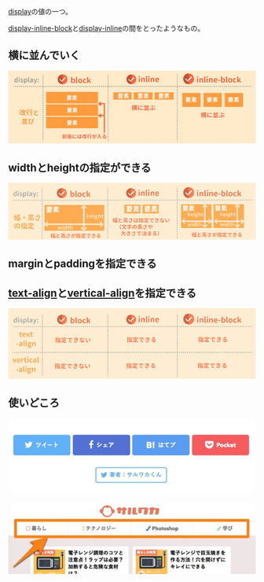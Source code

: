 

[display](display.md)の値の一つ。

[display-inline-block](display-inline-block.md)と[display-inline](display-inline.md)の間をとったようなもの。

## 横に並んでいく

![](../02_Extra/Pasted%20image%2020230627114746.png)

## widthとheightの指定ができる

![](../02_Extra/Pasted%20image%2020230627114818.png)

## marginとpaddingを指定できる

## [text-align](text-align.md)と[vertical-align](vertical-align.md)を指定できる

![](../02_Extra/Pasted%20image%2020230627114957.png)

## 使いどころ

![400x130](../02_Extra/Pasted%20image%2020230627115102.jpg)

![400x130](../02_Extra/Pasted%20image%2020230627115141.jpg)

